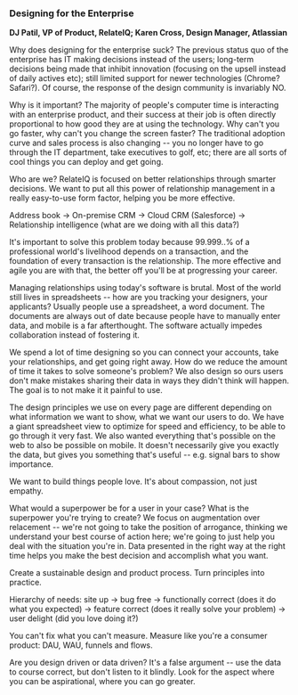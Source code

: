 ### Designing for the Enterprise

**DJ Patil, VP of Product, RelateIQ; Karen Cross, Design Manager, Atlassian**

Why does designing for the enterprise suck? The previous status quo of the enterprise has IT making decisions instead of the users; long-term decisions being made that inhibit innovation (focusing on the upsell instead of daily actives etc); still limited support for newer technologies (Chrome? Safari?). Of course, the response of the design community is invariably NO.

Why is it important? The majority of people's computer time is interacting with an enterprise product, and their success at their job is often directly proportional to how good they are at using the technology. Why can't you go faster, why can't you change the screen faster? The traditional adoption curve and sales process is also changing -- you no longer have to go through the IT department, take executives to golf, etc; there are all sorts of cool things you can deploy and get going.

Who are we? RelateIQ is focused on better relationships through smarter decisions. We want to put all this power of relationship management in a really easy-to-use form factor, helping you be more effective.

Address book -> On-premise CRM -> Cloud CRM (Salesforce) -> Relationship intelligence (what are we doing with all this data?)

It's important to solve this problem today because 99.999..% of a professional world's livelihood depends on a transaction, and the foundation of every transaction is the relationship. The more effective and agile you are with that, the better off you'll be at progressing your career.

Managing relationships using today's software is brutal. Most of the world still lives in spreadsheets -- how are you tracking your designers, your applicants? Usually people use a spreadsheet, a word document. The documents are always out of date because people have to manually enter data, and mobile is a far afterthought. The software actually impedes collaboration instead of fostering it.

We spend a lot of time designing so you can connect your accounts, take your relationships, and get going right away. How do we reduce the amount of time it takes to solve someone's problem? We also design so ours users don't make mistakes sharing their data in ways they didn't think will happen. The goal is to not make it it painful to use.

The design principles we use on every page are different depending on what information we want to show, what we want our users to do. We have a giant spreadsheet view to optimize for speed and efficiency, to be able to go through it very fast. We also wanted everything that's possible on the web to also be possible on mobile. It doesn't necessarily give you exactly the data, but gives you something that's useful -- e.g. signal bars to show importance.

We want to build things people love. It's about compassion, not just empathy.

What would a superpower be for a user in your case? What is the superpower you're trying to create? We focus on augmentation over relacement -- we're not going to take the position of arrogance, thinking we understand your best course of action here; we're going to just help you deal with the situation you're in. Data presented in the right way at the right time helps you make the best decision and accomplish what you want.

Create a sustainable design and product process. Turn principles into practice.

Hierarchy of needs: site up -> bug free -> functionally correct (does it do what you expected) -> feature correct (does it really solve your problem) -> user delight (did you love doing it?)

You can't fix what you can't measure. Measure like you're a consumer product: DAU, WAU, funnels and flows.

Are you design driven or data driven? It's a false argument -- use the data to course correct, but don't listen to it blindly. Look for the aspect where you can be aspirational, where you can go greater.